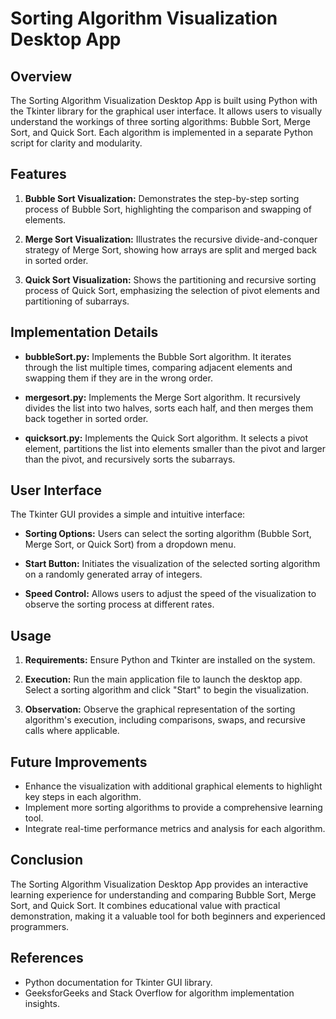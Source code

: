 # Sorting Algorithm Visualization Desktop App

## Overview
The Sorting Algorithm Visualization Desktop App is built using Python with the Tkinter library for the graphical user interface. It allows users to visually understand the workings of three sorting algorithms: Bubble Sort, Merge Sort, and Quick Sort. Each algorithm is implemented in a separate Python script for clarity and modularity.

## Features
1. **Bubble Sort Visualization:** Demonstrates the step-by-step sorting process of Bubble Sort, highlighting the comparison and swapping of elements.
   
2. **Merge Sort Visualization:** Illustrates the recursive divide-and-conquer strategy of Merge Sort, showing how arrays are split and merged back in sorted order.
   
3. **Quick Sort Visualization:** Shows the partitioning and recursive sorting process of Quick Sort, emphasizing the selection of pivot elements and partitioning of subarrays.

## Implementation Details
- **bubbleSort.py:** Implements the Bubble Sort algorithm. It iterates through the list multiple times, comparing adjacent elements and swapping them if they are in the wrong order.
  
- **mergesort.py:** Implements the Merge Sort algorithm. It recursively divides the list into two halves, sorts each half, and then merges them back together in sorted order.
  
- **quicksort.py:** Implements the Quick Sort algorithm. It selects a pivot element, partitions the list into elements smaller than the pivot and larger than the pivot, and recursively sorts the subarrays.

## User Interface
The Tkinter GUI provides a simple and intuitive interface:
- **Sorting Options:** Users can select the sorting algorithm (Bubble Sort, Merge Sort, or Quick Sort) from a dropdown menu.
  
- **Start Button:** Initiates the visualization of the selected sorting algorithm on a randomly generated array of integers.

- **Speed Control:** Allows users to adjust the speed of the visualization to observe the sorting process at different rates.

## Usage
1. **Requirements:** Ensure Python and Tkinter are installed on the system.
   
2. **Execution:** Run the main application file to launch the desktop app. Select a sorting algorithm and click "Start" to begin the visualization.

3. **Observation:** Observe the graphical representation of the sorting algorithm's execution, including comparisons, swaps, and recursive calls where applicable.

## Future Improvements
- Enhance the visualization with additional graphical elements to highlight key steps in each algorithm.
- Implement more sorting algorithms to provide a comprehensive learning tool.
- Integrate real-time performance metrics and analysis for each algorithm.

## Conclusion
The Sorting Algorithm Visualization Desktop App provides an interactive learning experience for understanding and comparing Bubble Sort, Merge Sort, and Quick Sort. It combines educational value with practical demonstration, making it a valuable tool for both beginners and experienced programmers.

## References
- Python documentation for Tkinter GUI library.
- GeeksforGeeks and Stack Overflow for algorithm implementation insights.
